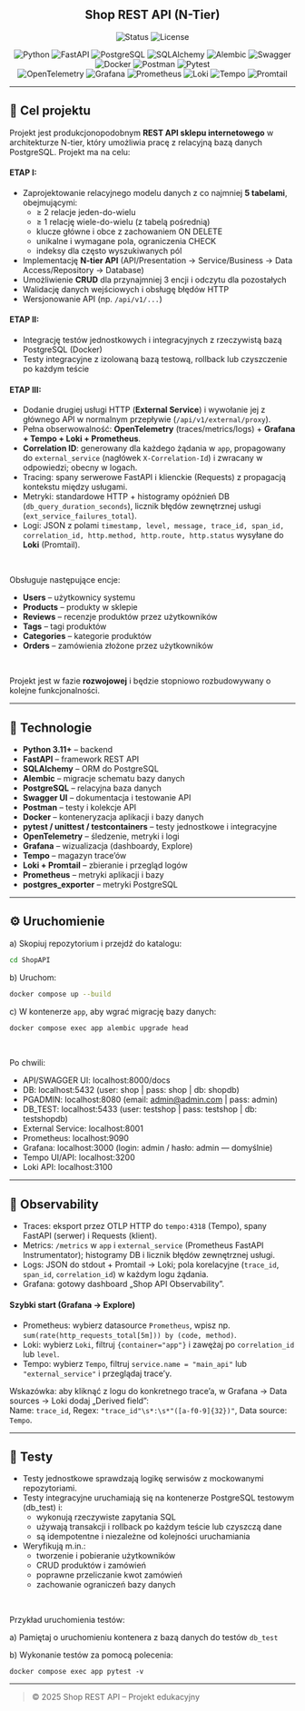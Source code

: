 <h2 align="center"><strong>Shop REST API (N-Tier)</strong></h2>

<div align="center">
  <p>
    <img alt="Status" src="https://img.shields.io/badge/status-in%20development-orange">
    <img alt="License" src="https://img.shields.io/badge/license-private-lightgrey">
  </p>
  <p>
    <img alt="Python" src="https://img.shields.io/badge/Python-3776AB?logo=python&logoColor=white">
    <img alt="FastAPI" src="https://img.shields.io/badge/FastAPI-009688?logo=fastapi&logoColor=white">
    <img alt="PostgreSQL" src="https://img.shields.io/badge/PostgreSQL-4169E1?logo=postgresql&logoColor=white">
    <img alt="SQLAlchemy" src="https://img.shields.io/badge/SQLAlchemy-FF0000?logo=sqlalchemy&logoColor=white">
    <img alt="Alembic" src="https://img.shields.io/badge/Alembic-003366?logoColor=white">
    <img alt="Swagger" src="https://img.shields.io/badge/Swagger-85EA2D?logo=swagger&logoColor=black">
    <img alt="Docker" src="https://img.shields.io/badge/Docker-2496ED?logo=docker&logoColor=white">
    <img alt="Postman" src="https://img.shields.io/badge/Postman-FF6C37?logo=postman&logoColor=white">
    <img alt="Pytest" src="https://img.shields.io/badge/Tests-pytest-5A63F0?logo=pytest&logoColor=white">
    <br>
    <img alt="OpenTelemetry" src="https://img.shields.io/badge/OpenTelemetry-000000?logo=opentelemetry&logoColor=white">
    <img alt="Grafana" src="https://img.shields.io/badge/Grafana-F46800?logo=grafana&logoColor=white">
    <img alt="Prometheus" src="https://img.shields.io/badge/Prometheus-E6522C?logo=prometheus&logoColor=white">
    <img alt="Loki" src="https://img.shields.io/badge/Loki-4A90E2?logo=grafana&logoColor=white">
    <img alt="Tempo" src="https://img.shields.io/badge/Tempo-1F60C4?logo=grafana&logoColor=white">
    <img alt="Promtail" src="https://img.shields.io/badge/Promtail-7D64FF?logo=grafana&logoColor=white">
  </p>
</div>

---

## 🎯 Cel projektu

Projekt jest produkcjonopodobnym **REST API sklepu internetowego** w architekturze N-tier, który umożliwia pracę z relacyjną bazą danych PostgreSQL. Projekt ma na celu:

#### ETAP I:
- Zaprojektowanie relacyjnego modelu danych z co najmniej **5 tabelami**, obejmującymi:
  - ≥ 2 relacje jeden-do-wielu  
  - ≥ 1 relację wiele-do-wielu (z tabelą pośrednią)  
  - klucze główne i obce z zachowaniem ON DELETE  
  - unikalne i wymagane pola, ograniczenia CHECK  
  - indeksy dla często wyszukiwanych pól  
- Implementację **N-tier API** (API/Presentation → Service/Business → Data Access/Repository → Database)  
- Umożliwienie **CRUD** dla przynajmniej 3 encji i odczytu dla pozostałych  
- Walidację danych wejściowych i obsługę błędów HTTP  
- Wersjonowanie API (np. `/api/v1/...`)  

#### ETAP II:
- Integrację testów jednostkowych i integracyjnych z rzeczywistą bazą PostgreSQL (Docker)
- Testy integracyjne z izolowaną bazą testową, rollback lub czyszczenie po każdym teście 

#### ETAP III:
- Dodanie drugiej usługi HTTP (**External Service**) i wywołanie jej z głównego API w normalnym przepływie (`/api/v1/external/proxy`).
- Pełna obserwowalność: **OpenTelemetry** (traces/metrics/logs) + **Grafana + Tempo + Loki + Prometheus**.
- **Correlation ID**: generowany dla każdego żądania w `app`, propagowany do `external_service` (nagłówek `X-Correlation-Id`) i zwracany w odpowiedzi; obecny w logach.
- Tracing: spany serwerowe FastAPI i klienckie (Requests) z propagacją kontekstu między usługami.
- Metryki: standardowe HTTP + histogramy opóźnień DB (`db_query_duration_seconds`), licznik błędów zewnętrznej usługi (`ext_service_failures_total`).
- Logi: JSON z polami `timestamp, level, message, trace_id, span_id, correlation_id, http.method, http.route, http.status` wysyłane do **Loki** (Promtail).

<br>

Obsługuje następujące encje:
- **Users** – użytkownicy systemu  
- **Products** – produkty w sklepie  
- **Reviews** – recenzje produktów przez użytkowników  
- **Tags** – tagi produktów  
- **Categories** – kategorie produktów  
- **Orders** – zamówienia złożone przez użytkowników 

<br>

Projekt jest w fazie **rozwojowej** i będzie stopniowo rozbudowywany o kolejne funkcjonalności.

---

## 🧱 Technologie

- **Python 3.11+** – backend  
- **FastAPI** – framework REST API  
- **SQLAlchemy** – ORM do PostgreSQL  
- **Alembic** – migracje schematu bazy danych  
- **PostgreSQL** – relacyjna baza danych  
- **Swagger UI** – dokumentacja i testowanie API  
- **Postman** – testy i kolekcje API  
- **Docker** – konteneryzacja aplikacji i bazy danych  
- **pytest / unittest / testcontainers** – testy jednostkowe i integracyjne  
- **OpenTelemetry** – śledzenie, metryki i logi  
- **Grafana** – wizualizacja (dashboardy, Explore)  
- **Tempo** – magazyn trace’ów  
- **Loki + Promtail** – zbieranie i przegląd logów  
- **Prometheus** – metryki aplikacji i bazy  
- **postgres_exporter** – metryki PostgreSQL  

---

## ⚙️ Uruchomienie

a) Skopiuj repozytorium i przejdź do katalogu:
   ```bash
   cd ShopAPI
   ```

b) Uruchom:
   ```bash
   docker compose up --build
   ```

c) W kontenerze `app`, aby wgrać migrację bazy danych:
   ```bash
   docker compose exec app alembic upgrade head
   ```

<br>

Po chwili:
- API/SWAGGER UI: localhost:8000/docs
- DB: localhost:5432 (user: shop | pass: shop | db: shopdb)
- PGADMIN: localhost:8080 (email: admin@admin.com | pass: admin)
- DB_TEST: localhost:5433 (user: testshop | pass: testshop | db: testshopdb)
- External Service: localhost:8001
- Prometheus: localhost:9090
- Grafana: localhost:3000 (login: admin / hasło: admin — domyślnie)
- Tempo UI/API: localhost:3200
- Loki API: localhost:3100

---

## 🔭 Observability

- Traces: eksport przez OTLP HTTP do `tempo:4318` (Tempo), spany FastAPI (serwer) i Requests (klient).  
- Metrics: `/metrics` w `app` i `external_service` (Prometheus FastAPI Instrumentator); histogramy DB i licznik błędów zewnętrznej usługi.  
- Logs: JSON do stdout + Promtail → Loki; pola korelacyjne (`trace_id`, `span_id`, `correlation_id`) w każdym logu żądania.  
- Grafana: gotowy dashboard „Shop API Observability”.  

#### Szybki start (Grafana → Explore)
- Prometheus: wybierz datasource `Prometheus`, wpisz np. `sum(rate(http_requests_total[5m])) by (code, method)`.
- Loki: wybierz `Loki`, filtruj `{container="app"}` i zawężaj po `correlation_id` lub `level`.
- Tempo: wybierz `Tempo`, filtruj `service.name = "main_api"` lub `"external_service"` i przeglądaj trace’y.

Wskazówka: aby kliknąć z logu do konkretnego trace’a, w Grafana → Data sources → Loki dodaj „Derived field”:  
Name: `trace_id`, Regex: `"trace_id"\s*:\s*"([a-f0-9]{32})"`, Data source: `Tempo`.

---

## 🧪 Testy

- Testy jednostkowe sprawdzają logikę serwisów z mockowanymi repozytoriami.
- Testy integracyjne uruchamiają się na kontenerze PostgreSQL testowym (db_test) i:
  - wykonują rzeczywiste zapytania SQL
  - używają transakcji i rollback po każdym teście lub czyszczą dane
  - są idempotentne i niezależne od kolejności uruchamiania
- Weryfikują m.in.:
  - tworzenie i pobieranie użytkowników
  - CRUD produktów i zamówień
  - poprawne przeliczanie kwot zamówień
  - zachowanie ograniczeń bazy danych

<br>

Przykład uruchomienia testów:

a) Pamiętaj o uruchomieniu kontenera z bazą danych do testów `db_test`

b) Wykonanie testów za pomocą polecenia:
```env
docker compose exec app pytest -v
```

---

> © 2025 Shop REST API – Projekt edukacyjny
